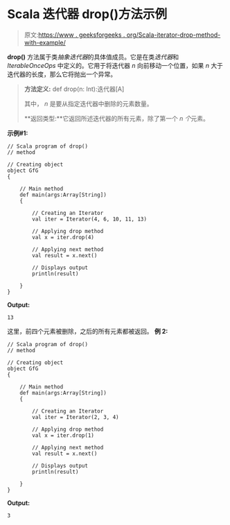 # Scala 迭代器 drop()方法示例

> 原文:[https://www . geeksforgeeks . org/Scala-iterator-drop-method-with-example/](https://www.geeksforgeeks.org/scala-iterator-drop-method-with-example/)

**drop()** 方法属于类*抽象迭代器*的具体值成员。它是在类*迭代器*和 *IterableOnceOps* 中定义的。它用于将迭代器 *n* 向前移动一个位置，如果 *n* 大于迭代器的长度，那么它将抛出一个异常。

> **方法定义:** def drop(n: Int):迭代器[A]
> 
> 其中， *n* 是要从指定迭代器中删除的元素数量。
> 
> **返回类型:**它返回所述迭代器的所有元素，除了第一个 *n 个*元素。

**示例#1:**

```
// Scala program of drop()
// method

// Creating object
object GfG
{ 

    // Main method
    def main(args:Array[String])
    {

        // Creating an Iterator 
        val iter = Iterator(4, 6, 10, 11, 13)

        // Applying drop method
        val x = iter.drop(4)

        // Applying next method
        val result = x.next()

        // Displays output
        println(result)

    }
}
```

**Output:**

```
13

```

这里，前四个元素被删除，之后的所有元素都被返回。
**例 2:**

```
// Scala program of drop()
// method

// Creating object
object GfG
{ 

    // Main method
    def main(args:Array[String])
    {

        // Creating an Iterator 
        val iter = Iterator(2, 3, 4)

        // Applying drop method
        val x = iter.drop(1)

        // Applying next method
        val result = x.next()

        // Displays output
        println(result)

    }
}
```

**Output:**

```
3

```